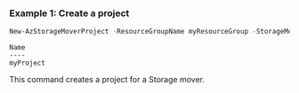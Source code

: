 ### Example 1: Create a project
```powershell
New-AzStorageMoverProject -ResourceGroupName myResourceGroup -StorageMoverName myStorageMoverName -Name myProject -Description "description"
```

```output
Name
----
myProject
```

This command creates a project for a Storage mover.


